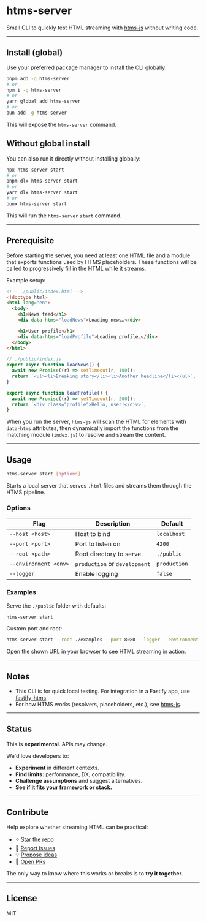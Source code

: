 # htms-server

Small CLI to quickly test HTML streaming with [htms-js](https://github.com/skarab42/htms-js) without writing code.

---

## Install (global)

Use your preferred package manager to install the CLI globally:

```bash
pnpm add -g htms-server
# or
npm i -g htms-server
# or
yarn global add htms-server
# or
bun add -g htms-server
```

This will expose the `htms-server` command.

## Without global install

You can also run it directly without installing globally:

```bash
npx htms-server start
# or
pnpm dlx htms-server start
# or
yarn dlx htms-server start
# or
bunx htms-server start
```

This will run the `htms-server` `start` command.

---

## Prerequisite

Before starting the server, you need at least one HTML file and a module that exports functions used by HTMS placeholders. These functions will be called to progressively fill in the HTML while it streams.

Example setup:

```html
<!-- ./public/index.html -->
<!doctype html>
<html lang="en">
  <body>
    <h1>News feed</h1>
    <div data-htms="loadNews">Loading news…</div>

    <h1>User profile</h1>
    <div data-htms="loadProfile">Loading profile…</div>
  </body>
</html>
```

```js
// ./public/index.js
export async function loadNews() {
  await new Promise((r) => setTimeout(r, 100));
  return `<ul><li>Breaking story</li><li>Another headline</li></ul>`;
}

export async function loadProfile() {
  await new Promise((r) => setTimeout(r, 200));
  return `<div class="profile">Hello, user!</div>`;
}
```

When you run the server, `htms-js` will scan the HTML for elements with `data-htms` attributes, then dynamically import the functions from the matching module (`index.js`) to resolve and stream the content.

---

## Usage

```bash
htms-server start [options]
```

Starts a local server that serves `.html` files and streams them through the HTMS pipeline.

### Options

| Flag                  | Description                   | Default      |
| --------------------- | ----------------------------- | ------------ |
| `--host <host>`       | Host to bind                  | `localhost`  |
| `--port <port>`       | Port to listen on             | `4200`       |
| `--root <path>`       | Root directory to serve       | `./public`   |
| `--environment <env>` | `production` or `development` | `production` |
| `--logger`            | Enable logging                | `false`      |

### Examples

Serve the `./public` folder with defaults:

```bash
htms-server start
```

Custom port and root:

```bash
htms-server start --root ./examples --port 8080 --logger --environment development
```

Open the shown URL in your browser to see HTML streaming in action.

---

## Notes

- This CLI is for quick local testing. For integration in a Fastify app, use [fastify-htms](https://github.com/skarab42/htms-js/packages/fastify-htms/).
- For how HTMS works (resolvers, placeholders, etc.), see [htms-js](https://github.com/skarab42/htms-js).

---

## Status

This is **experimental**. APIs may change.

We'd love developers to:

- **Experiment** in different contexts.
- **Find limits:** performance, DX, compatibility.
- **Challenge assumptions** and suggest alternatives.
- **See if it fits your framework or stack.**

---

## Contribute

Help explore whether streaming HTML can be practical:

- ⭐ [Star the repo](https://github.com/skarab42/htms-js)
- 🐛 [Report issues](https://github.com/skarab42/htms-js/issues)
- 💡 [Propose ideas](https://github.com/skarab42/htms-js/discussions)
- 🙏 [Open PRs](https://github.com/skarab42/htms-js/pulls)

The only way to know where this works or breaks is to **try it together**.

---

## License

MIT
